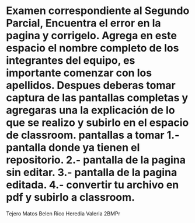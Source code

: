 # Examen correspondiente al Segundo Parcial, Encuentra el error en la pagina y corrigelo. Agrega en este espacio el nombre completo de los integrantes del equipo, es importante comenzar con los apellidos. Despues deberas tomar captura de las pantallas completas y agregaras una  la explicación de lo que se realizo  y subirlo en el espacio de classroom. pantallas a tomar 1.- pantalla donde ya tienen el repositorio. 2.- pantalla de la pagina sin editar. 3.- pantalla de la pagina editada. 4.- convertir tu archivo en pdf y subirlo a classroom.

Tejero Matos Belen
Rico Heredia Valeria
2BMPr

